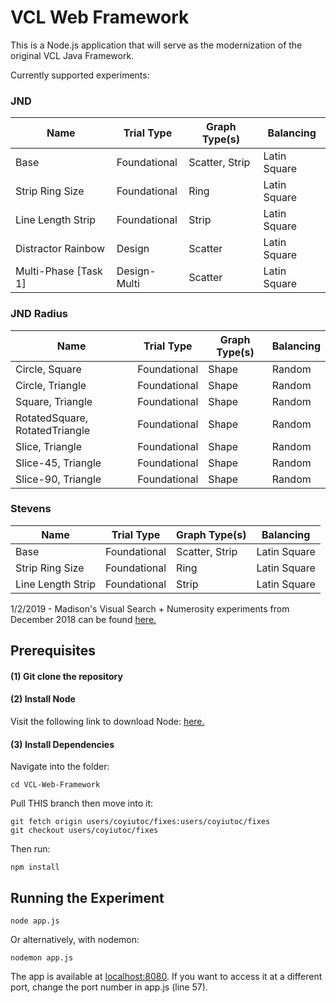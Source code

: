 # VCL Web Framework

This is a Node.js application that will serve as the modernization of the original VCL Java Framework.

Currently supported experiments:

### JND

| Name                           | Trial Type      | Graph Type(s)   | Balancing       |
| ------------------------------ | --------------- | --------------- | --------------- |
| Base                           | Foundational    | Scatter, Strip  | Latin Square    |
| Strip Ring Size                | Foundational    | Ring            | Latin Square    |
| Line Length Strip              | Foundational    | Strip           | Latin Square    |
| Distractor Rainbow             | Design          | Scatter         | Latin Square    |
| Multi-Phase [Task 1]           | Design-Multi    | Scatter         | Latin Square    |


### JND Radius

| Name                           | Trial Type      | Graph Type(s)   | Balancing       |
| ------------------------------ | --------------- | --------------- | --------------- |
| Circle, Square                 | Foundational    | Shape           | Random          |
| Circle, Triangle               | Foundational    | Shape           | Random          |
| Square, Triangle               | Foundational    | Shape           | Random          |
| RotatedSquare, RotatedTriangle | Foundational    | Shape           | Random          |
| Slice, Triangle                | Foundational    | Shape           | Random          |
| Slice-45, Triangle             | Foundational    | Shape           | Random          |
| Slice-90, Triangle             | Foundational    | Shape           | Random          |

### Stevens

| Name                           | Trial Type      | Graph Type(s)   | Balancing       |
| ------------------------------ | --------------- | --------------- | --------------- |
| Base                           | Foundational    | Scatter, Strip  | Latin Square    |
| Strip Ring Size                | Foundational    | Ring            | Latin Square    |
| Line Length Strip              | Foundational    | Strip           | Latin Square    |
      
1/2/2019 - Madison's Visual Search + Numerosity experiments from December 2018 can be found [here.](https://github.com/Wongelawit/Correlation_MultipleEnsemble/tree/Numerosity-Task)
  
## Prerequisites

#### (1) Git clone the repository
#### (2) Install Node

Visit the following link to download Node: [here.](https://nodejs.org/en/)

#### (3) Install Dependencies

Navigate into the folder:
```
cd VCL-Web-Framework
```
Pull THIS branch then move into it:
```
git fetch origin users/coyiutoc/fixes:users/coyiutoc/fixes
git checkout users/coyiutoc/fixes
```
Then run:
```
npm install
```

## Running the Experiment

```
node app.js
```

Or alternatively, with nodemon:

```
nodemon app.js
```

The app is available at [localhost:8080](localhost:8080). If you want to access it at a different port, change the port number in app.js (line 57). 
